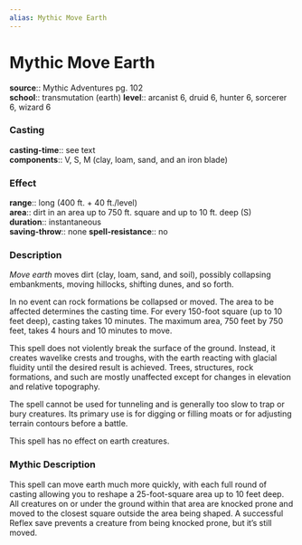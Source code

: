 ```yaml
---
alias: Mythic Move Earth
---
```


# Mythic Move Earth

**source**:: Mythic Adventures pg. 102  
**school**:: transmutation (earth)
**level**:: arcanist 6, druid 6, hunter 6, sorcerer 6, wizard 6

### Casting 

**casting-time**:: see text  
**components**:: V, S, M (clay, loam, sand, and an iron blade)

### Effect 

**range**:: long (400 ft. + 40 ft./level)  
**area**:: dirt in an area up to 750 ft. square and up to 10 ft. deep (S)  
**duration**:: instantaneous  
**saving-throw**:: none
**spell-resistance**:: no

### Description 

*Move earth* moves dirt (clay, loam, sand, and soil), possibly collapsing embankments, moving hillocks, shifting dunes, and so forth.  
  
In no event can rock formations be collapsed or moved. The area to be affected determines the casting time. For every 150-foot square (up to 10 feet deep), casting takes 10 minutes. The maximum area, 750 feet by 750 feet, takes 4 hours and 10 minutes to move.  
  
This spell does not violently break the surface of the ground. Instead, it creates wavelike crests and troughs, with the earth reacting with glacial fluidity until the desired result is achieved. Trees, structures, rock formations, and such are mostly unaffected except for changes in elevation and relative topography.  
  
The spell cannot be used for tunneling and is generally too slow to trap or bury creatures. Its primary use is for digging or filling moats or for adjusting terrain contours before a battle.  
  
This spell has no effect on earth creatures.

### Mythic Description

This spell can move earth much more quickly, with each full round of casting allowing you to reshape a 25-foot-square area up to 10 feet deep. All creatures on or under the ground within that area are knocked prone and moved to the closest square outside the area being shaped. A successful Reflex save prevents a creature from being knocked prone, but it’s still moved.
